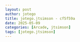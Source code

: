 ```yaml
---
layout: post
author: jotego
title: jotego.jtsimson - cf5f59a
date: 2025-05-09
categories: [Arcade, jtsimson]
tags: [jotego.jtsimson]
---
```


